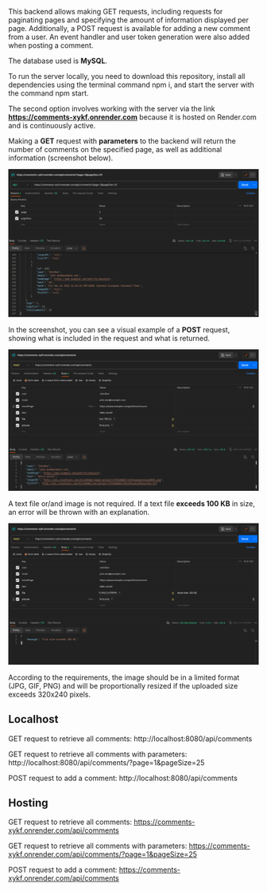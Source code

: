 This backend allows making GET requests, including requests for paginating pages and specifying the amount of information displayed per page. Additionally, a POST request is available for adding a new comment from a user.
An event handler and user token generation were also added when posting a comment.

The database used is **MySQL**.

To run the server locally, you need to download this repository, install all dependencies using the terminal command npm i, and start the server with the command npm start.

The second option involves working with the server via the link **https://comments-xykf.onrender.com** because it is hosted on Render.com and is continuously active.

Making a **GET** request with **parameters** to the backend will return the number of comments on the specified page, as well as additional information (screenshot below).

![parameters](./assets/parametrs.png)

In the screenshot, you can see a visual example of a **POST** request, showing what is included in the request and what is returned.

![POST comments](./assets/post.png)

A text file or/and image is not required.
If a text file **exceeds 100 KB** in size, an error will be thrown with an explanation.

![file exceeds 100 KB in size](./assets/100txt.png)

According to the requirements, the image should be in a limited format (JPG, GIF, PNG) and will be proportionally resized if the uploaded size exceeds 320x240 pixels.

## Localhost

GET request to retrieve all comments:
http://localhost:8080/api/comments

GET request to retrieve all comments with parameters:
http://localhost:8080/api/comments/?page=1&pageSize=25

POST request to add a comment:
http://localhost:8080/api/comments

## Hosting

GET request to retrieve all comments:
https://comments-xykf.onrender.com/api/comments

GET request to retrieve all comments with parameters:
https://comments-xykf.onrender.com/api/comments/?page=1&pageSize=25

POST request to add a comment:
https://comments-xykf.onrender.com/api/comments
